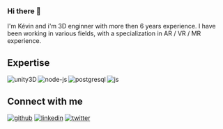 ### Hi there 👋
I'm Kévin and i'm 3D enginner with more then 6 years experience. I have been working in various fields, with a specialization in AR / VR / MR experience.

## Expertise
<img align="left" alt="unity3D" src="https://img.shields.io/badge/-unity3D-000000?style=for-the-badge&logo=unity&logoColor=white">
<img align="left" alt="node-js" src="https://img.shields.io/badge/-node_js-339933?style=for-the-badge&logo=node.js&logoColor=white">
<img align="left" alt="postgresql" src="https://img.shields.io/badge/-postgreSQL-4169E1?style=for-the-badge&logo=postgresql&logoColor=white">
<img align="left" alt="js" src="https://img.shields.io/badge/-JS-F7DF1E?style=for-the-badge&logo=javascript&logoColor=white">
<br>

## Connect with me
[<img src='https://img.shields.io/badge/-GitHub-181717?style=social&logo=github' alt='github'>](https://github.com/ketourneau)
[<img src='https://img.shields.io/badge/-LinkedIn-0A66C2?style=social&logo=linkedin' alt='linkedin'>](https://www.linkedin.com/in/cédric-derache-1b5bb575/)
[<img src='https://img.shields.io/badge/-Twitter-1DA1F2?style=social&logo=twitter' alt='twitter'>](https://twitter.com/etourneaukevin)
